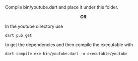 Compile bin/youtube.dart and place it under this folder.

__<center>OR</center>__

In the youtube directory use
```
dart pub get
```
to get the dependencies and then compile the executable with
```
dart compile exe bin/youtube.dart -o executable/youtube
```